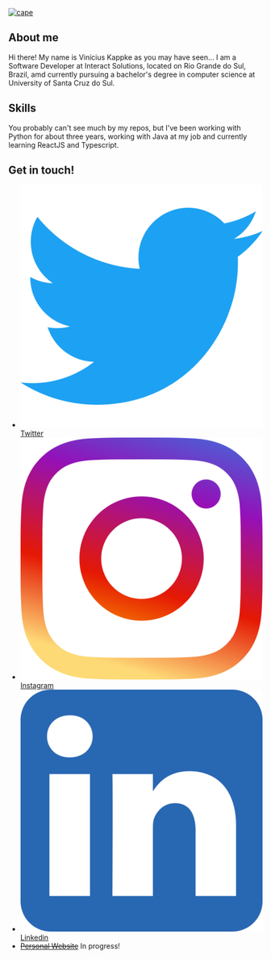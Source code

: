 [![cape](https://images-wixmp-ed30a86b8c4ca887773594c2.wixmp.com/f/9bd57427-9fb3-4f1d-b978-01633fbce702/dda1nhl-a794ad76-0319-47f4-b98d-64e86729c071.png?token=eyJ0eXAiOiJKV1QiLCJhbGciOiJIUzI1NiJ9.eyJzdWIiOiJ1cm46YXBwOjdlMGQxODg5ODIyNjQzNzNhNWYwZDQxNWVhMGQyNmUwIiwiaXNzIjoidXJuOmFwcDo3ZTBkMTg4OTgyMjY0MzczYTVmMGQ0MTVlYTBkMjZlMCIsIm9iaiI6W1t7InBhdGgiOiJcL2ZcLzliZDU3NDI3LTlmYjMtNGYxZC1iOTc4LTAxNjMzZmJjZTcwMlwvZGRhMW5obC1hNzk0YWQ3Ni0wMzE5LTQ3ZjQtYjk4ZC02NGU4NjcyOWMwNzEucG5nIn1dXSwiYXVkIjpbInVybjpzZXJ2aWNlOmZpbGUuZG93bmxvYWQiXX0._dF209esfdjDRcm7RDEMU8IlEUD2USn9gSn2MMyuihg)]()

## About me
Hi there! My name is Vinícius Kappke as you may have seen... I am a Software Developer at Interact Solutions, located on Rio Grande do Sul, Brazil, amd currently pursuing a bachelor's degree in computer science at University of Santa Cruz do Sul.

## Skills
You probably can't see much by my repos, but I've been working with Python for about three years, working with Java at my job and currently learning ReactJS and Typescript. 

## Get in touch!
- [![](res/twitter.svg) Twitter](http://twitter.com/yts0l) 
- [![](res/instagram.svg) Instagram](http://instagram.com/vini.kkkkappke) 
- [![](res/linkedin.svg) Linkedin](https://www.linkedin.com/in/vinicius-kappke-837682232) 
- [~~Personal Website~~](http://kappke.tech/) In progress!
